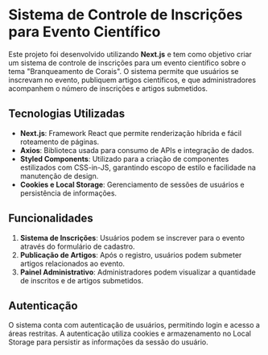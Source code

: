 # Sistema de Controle de Inscrições para Evento Científico

Este projeto foi desenvolvido utilizando **Next.js** e tem como objetivo criar um sistema de controle de inscrições para um evento científico sobre o tema "Branqueamento de Corais". O sistema permite que usuários se inscrevam no evento, publiquem artigos científicos, e que administradores acompanhem o número de inscrições e artigos submetidos.

## Tecnologias Utilizadas

- **Next.js**: Framework React que permite renderização híbrida e fácil roteamento de páginas.
- **Axios**: Biblioteca usada para consumo de APIs e integração de dados.
- **Styled Components**: Utilizado para a criação de componentes estilizados com CSS-in-JS, garantindo escopo de estilo e facilidade na manutenção de design.
- **Cookies e Local Storage**: Gerenciamento de sessões de usuários e persistência de informações.
  
## Funcionalidades

1. **Sistema de Inscrições**: Usuários podem se inscrever para o evento através do formulário de cadastro.
2. **Publicação de Artigos**: Após o registro, usuários podem submeter artigos relacionados ao evento.
3. **Painel Administrativo**: Administradores podem visualizar a quantidade de inscritos e de artigos submetidos.

## Autenticação

O sistema conta com autenticação de usuários, permitindo login e acesso a áreas restritas. A autenticação utiliza cookies e armazenamento no Local Storage para persistir as informações da sessão do usuário.
